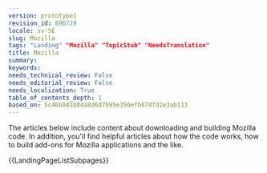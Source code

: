 ```yaml
---
version: prototype1
revision_id: 896729
locale: sv-SE
slug: Mozilla
tags: "Landing" "Mozilla" "TopicStub" "NeedsTranslation"
title: Mozilla
summary: 
keywords: 
needs_technical_review: False
needs_editorial_review: False
needs_localization: True
table_of_contents_depth: 1
based_on: 5c46b843b8da8d6d7595e350efb674fd2e3ab113
---
```

<p>The articles below include content about downloading and building Mozilla code. In addition, you'll find helpful articles about how the code works, how to build add-ons for Mozilla applications and the like.</p>
<p>{{LandingPageListSubpages}}</p>

